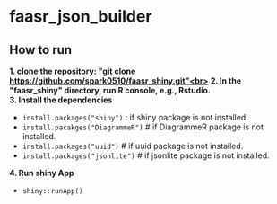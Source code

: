 # faasr_json_builder

## How to run
**1. clone the repository: "git clone https://github.com/spark0510/faasr_shiny.git"<br>**
**2. In the "faasr_shiny" directory, run R console, e.g., Rstudio.<br>**
**3. Install the dependencies<br>**
 * `install.packages("shiny")`     : if shiny package is not installed.<br>
 * `install.pacakges("DiagrammeR")` # if DiagrammeR package is not installed.<br>
 * `install.packages("uuid")`  # if uuid package is not installed.<br>
 * `install.packages("jsonlite")`  # if jsonlite package is not installed.<br>
 
 **4. Run shiny App<br>**
 * `shiny::runApp()`
